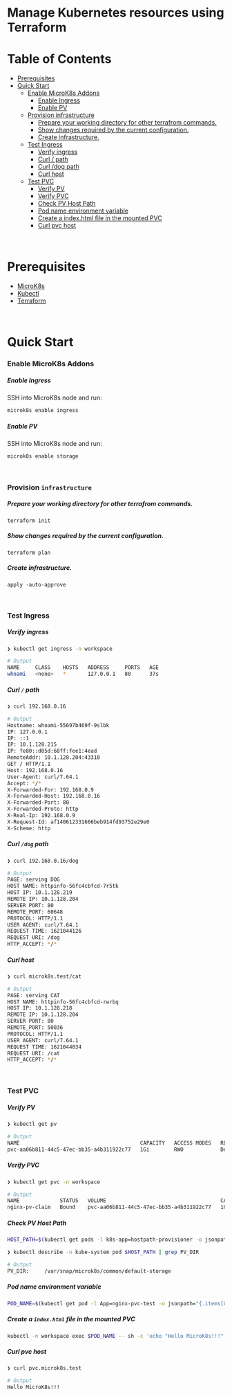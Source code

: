 # Manage Kubernetes resources using Terraform

Table of Contents
=================

* [Prerequisites](#prerequisites)
* [Quick Start](#quick-start)
    * [Enable MicroK8s Addons](#enable-microk8s-addons)
      * [Enable Ingress](#enable-ingress)
      * [Enable PV](#enable-pv)
    * [Provision infrastructure](#provision-infrastructure)
      * [Prepare your working directory for other terrafrom commands\.](#prepare-your-working-directory-for-other-terrafrom-commands)
      * [Show changes required by the current configuration\.](#show-changes-required-by-the-current-configuration)
      * [Create infrastructure\.](#create-infrastructure)
    * [Test Ingress](#test-ingress)
      * [Verify ingress](#verify-ingress)
      * [Curl / path](#curl--path)
      * [Curl /dog path](#curl-dog-path)
      * [Curl host](#curl-host)
    * [Test PVC](#test-pvc)
      * [Verify PV](#verify-pv)
      * [Verify PVC](#verify-pvc)
      * [Check PV Host Path](#check-pv-host-path)
      * [Pod name environment variable](#pod-name-environment-variable)
      * [Create a index\.html file in the mounted PVC](#create-a-indexhtml-file-in-the-mounted-pvc)
      * [Curl pvc host](#curl-pvc-host)

<br/>

# Prerequisites

- [MicroK8s](https://microk8s.io/)
- [Kubectl](https://kubernetes.io/docs/tasks/tools/)
- [Terraform](https://www.terraform.io/downloads.html)

<br/>

# Quick Start

### Enable MicroK8s Addons

##### Enable Ingress

SSH into MicroK8s node and run:

  ```bash
  microk8s enable ingress
  ```

##### Enable PV

SSH into MicroK8s node and run:

  ```bash
  microk8s enable storage
  ```

<br/>

### Provision `infrastructure`

##### Prepare your working directory for other terrafrom commands.

  ```
  terraform init
  ```

##### Show changes required by the current configuration.

  ```
  terraform plan
  ```

##### Create infrastructure.

  ```
  apply -auto-approve
  ```

<br/>


### Test Ingress

##### Verify ingress

  ```bash
  ❯ kubectl get ingress -n workspace
  
  # Output
  NAME     CLASS    HOSTS   ADDRESS     PORTS   AGE
  whoami   <none>   *       127.0.0.1   80      37s
  ```
##### Curl `/` path

  ```bash
  ❯ curl 192.168.0.16

  # Output
  Hostname: whoami-55697b469f-9slbk
  IP: 127.0.0.1
  IP: ::1
  IP: 10.1.128.215
  IP: fe80::d05d:68ff:fee1:4ead
  RemoteAddr: 10.1.128.204:43310
  GET / HTTP/1.1
  Host: 192.168.0.16
  User-Agent: curl/7.64.1
  Accept: */*
  X-Forwarded-For: 192.168.0.9
  X-Forwarded-Host: 192.168.0.16
  X-Forwarded-Port: 80
  X-Forwarded-Proto: http
  X-Real-Ip: 192.168.0.9
  X-Request-Id: af140612331666beb914fd93752e29e0
  X-Scheme: http
  ```

##### Curl `/dog` path

  ```bash
  ❯ curl 192.168.0.16/dog

  # Output
  PAGE: serving DOG
  HOST NAME: httpinfo-56fc4cbfcd-7r5tk
  HOST IP: 10.1.128.219
  REMOTE IP: 10.1.128.204
  SERVER PORT: 80
  REMOTE_PORT: 60648
  PROTOCOL: HTTP/1.1
  USER AGENT: curl/7.64.1
  REQUEST TIME: 1621044126
  REQUEST URI: /dog
  HTTP_ACCEPT: */*
  ```

##### Curl host

  ```bash
  ❯ curl microk8s.test/cat
  
  # Output
  PAGE: serving CAT
  HOST NAME: httpinfo-56fc4cbfcd-rwrbq
  HOST IP: 10.1.128.218
  REMOTE IP: 10.1.128.204
  SERVER PORT: 80
  REMOTE_PORT: 50036
  PROTOCOL: HTTP/1.1
  USER AGENT: curl/7.64.1
  REQUEST TIME: 1621044034
  REQUEST URI: /cat
  HTTP_ACCEPT: */*
  ```

<br/>

### Test PVC

##### Verify PV

  ```bash
  ❯ kubectl get pv

  # Output
  NAME                                       CAPACITY   ACCESS MODES   RECLAIM POLICY   STATUS   CLAIM                      STORAGECLASS        REASON   AGE
  pvc-aa06b811-44c5-47ec-bb35-a4b311922c77   1Gi        RWO            Delete           Bound    workspace/nginx-pv-claim   microk8s-hostpath            50m
  ```

##### Verify PVC

  ```bash
  ❯ kubectl get pvc -n workspace
  
  # Output
  NAME             STATUS   VOLUME                                     CAPACITY   ACCESS MODES   STORAGECLASS        AGE
  nginx-pv-claim   Bound    pvc-aa06b811-44c5-47ec-bb35-a4b311922c77   1Gi        RWO            microk8s-hostpath   33m
  ```


##### Check PV Host Path

  ```bash
  HOST_PATH=$(kubectl get pods -l k8s-app=hostpath-provisioner -o jsonpath="{.items[0].metadata.name}" -n kube-system)
  ```

  ```bash
  ❯ kubectl describe -n kube-system pod $HOST_PATH | grep PV_DIR

  # Output
  PV_DIR:     /var/snap/microk8s/common/default-storage
  ```

##### Pod name environment variable

  ```bash
  POD_NAME=$(kubectl get pod -l App=nginx-pvc-test -o jsonpath="{.items[0].metadata.name}" -n workspace)
  ```

  

##### Create a `index.html` file in the mounted PVC

  ```bash
  kubectl -n workspace exec $POD_NAME -- sh -c 'echo "Hello MicroK8s!!!" > /usr/share/nginx/html/index.html'
  ```

##### Curl pvc host

  ```bash
  ❯ curl pvc.microk8s.test
  
  # Output
  Hello MicroK8s!!!
  ```

  